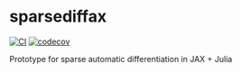 # sparsediffax

[![CI](https://github.com/gdalle/sparsediffax/workflows/CI/badge.svg)](https://github.com/gdalle/sparsediffax/actions/workflows/CI.yml)
[![codecov](https://codecov.io/gh/gdalle/sparsediffax/graph/badge.svg?token=PDO4JD3DS1)](https://codecov.io/gh/gdalle/sparsediffax)

Prototype for sparse automatic differentiation in JAX + Julia
